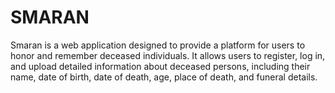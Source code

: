 # SMARAN
Smaran is a web application designed to provide a platform for users to honor and remember deceased individuals. It allows users to register, log in, and upload detailed information about deceased persons, including their name, date of birth, date of death, age, place of death, and funeral details.
